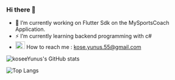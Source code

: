 ### Hi there 👋

- 🔭 I’m currently working on Flutter Sdk on the MySportsCoach Application.
- ⚡ I’m currently learning backend programming with c#
- <img height="20" width="25" src="https://www.svgrepo.com/show/243092/gmail.svg" /> How to reach me :  [kose.yunus.55@gmail.com](https://mail.google.com/)

![koseeYunus's GitHub stats](https://github-readme-stats.vercel.app/api?username=koseeYunus&show_icons=true&theme=tokyonight)

![Top Langs](https://github-readme-stats.vercel.app/api/top-langs/?username=koseeYunus&exclude_repo=SoftwareCamp&layout=compact&theme=tokyonight)



<!--
**koseeYunus/koseeYunus** is a ✨ _special_ ✨ repository because its `README.md` (this file) appears on your GitHub profile.

Here are some ideas to get you started:

- 🔭 I’m currently working on ...
- 🌱 I’m currently learning ...
- 👯 I’m looking to collaborate on ...
- 🤔 I’m looking for help with ...
- 💬 Ask me about ...
- 📫 How to reach me: ...
- 😄 Pronouns: ...
- ⚡ Fun fact: ...

- 🔭 I’m currently working on Back-End Programing with c# and mobile programming with Flutter SDK.
- 📫 How to reach me: [Gmail]<img height="32" width="32" src="https://www.svgrepo.com/show/243092/gmail.svg" />
-->
